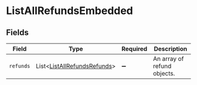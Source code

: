 # ListAllRefundsEmbedded


## Fields

| Field                                                                            | Type                                                                             | Required                                                                         | Description                                                                      |
| -------------------------------------------------------------------------------- | -------------------------------------------------------------------------------- | -------------------------------------------------------------------------------- | -------------------------------------------------------------------------------- |
| `refunds`                                                                        | List\<[ListAllRefundsRefunds](../../models/operations/ListAllRefundsRefunds.md)> | :heavy_minus_sign:                                                               | An array of refund objects.                                                      |